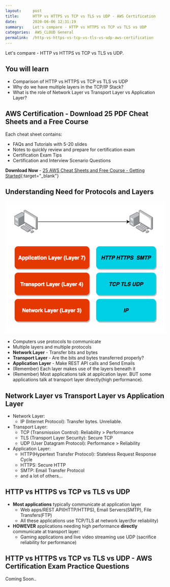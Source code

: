 ```yaml
---
layout:     post
title:      HTTP vs HTTPS vs TCP vs TLS vs UDP - AWS Certification
date:       2020-06-06 12:31:19
summary:    Let's compare - HTTP vs HTTPS vs TCP vs TLS vs UDP 
categories:  AWS_CLOUD General
permalink:  /http-vs-https-vs-tcp-vs-tls-vs-udp-aws-certification
---
```


Let's compare - HTTP vs HTTPS vs TCP vs TLS vs UDP. 

## You will learn
- Comparison of HTTP vs HTTPS vs TCP vs TLS vs UDP
- Why do we have multiple layers in the TCP/IP Stack?
- What is the role of Network Layer vs Transport Layer vs Application Layer?

## AWS Certification - Download 25 PDF Cheat Sheets and a Free Course

Each cheat sheet contains:
- FAQs and Tutorials with 5-20 slides
- Notes to quickly review and prepare for certification exam
- Certification Exam Tips
- Certification and Interview Scenario Questions

**Download Now** - [25 AWS Cheat Sheets and Free Course - Getting Started](https://links.in28minutes.com/cloud-in28minutes-teachable-free-link){:target="_blank"}



## Understanding Need for Protocols and Layers

![](/images/application-transport-layers.png)
- Computers use protocols to communicate
- Multiple layers and multiple protocols
- **Network Layer** - Transfer bits and bytes
- **Transport Layer** - Are the bits and bytes transferred properly?
- **Application Layer** - Make REST API calls and Send Emails
- (Remember) Each layer makes use of the layers beneath it
- (Remember) Most applications talk at application layer. BUT some applications talk at transport layer directly(high performance).

## Network Layer vs Transport Layer vs Application Layer
- Network Layer:
	- IP (Internet Protocol): Transfer bytes. Unreliable.
- Transport Layer:
	- TCP (Transmission Control): Reliability > Performance
	- TLS (Transport Layer Security): Secure TCP
	- UDP (User Datagram Protocol): Performance > Reliability
- Application Layer:
	- HTTP(Hypertext Transfer Protocol): Stateless Request Response Cycle
	- HTTPS: Secure HTTP
	- SMTP: Email Transfer Protocol
	- and a lot of others...

## HTTP vs HTTPS vs TCP vs TLS vs UDP
- **Most applications** typically communicate at application layer
	- Web apps/REST API(HTTP/HTTPS), Email Servers(SMTP), File Transfers(FTP)
	- All these applications use TCP/TLS at network layer(for reliability)
- **HOWEVER** applications needing high performance **directly** communicate at transport layer:
	- Gaming applications and live video streaming use UDP (sacrifice reliability for performance)

## HTTP vs HTTPS vs TCP vs TLS vs UDP - AWS Certification Exam Practice Questions

Coming Soon..